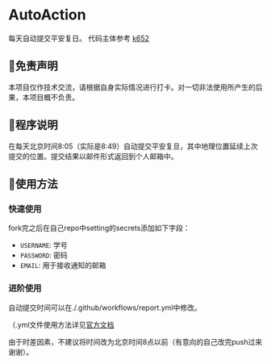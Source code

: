 # AutoAction
每天自动提交平安复日。 代码主体参考 [k652](https://github.com/k652)



## 📃免责声明

本项目仅作技术交流，请根据自身实际情况进行打卡。对一切非法使用所产生的后果，本项目概不负责。



## 📑程序说明

在每天北京时间8:05（实际是8:49）自动提交平安复旦，其中地理位置延续上次提交的位置。提交结果以邮件形式返回到个人邮箱中。



## 📗使用方法 



### 快速使用

fork完之后在自己repo中setting的secrets添加如下字段：

- `USERNAME`:  学号
- `PASSWORD`: 密码
- `EMAIL`: 用于接收通知的邮箱

### 进阶使用

自动提交时间可以在./.github/workflows/report.yml中修改。

（.yml文件使用方法详见[官方文档](https://docs.github.com/en/free-pro-team@latest/actions/creating-actions/about-actions#versioning-your-action)

由于时差因素，不建议将时间改为北京时间8点以前（有意向的自己改完push过来谢谢）。

